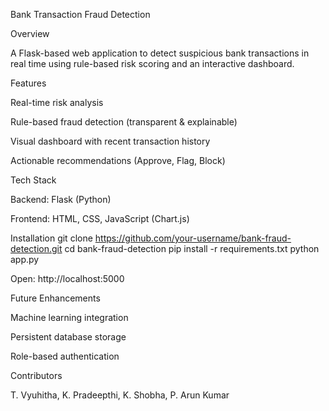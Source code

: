 Bank Transaction Fraud Detection

Overview

A Flask-based web application to detect suspicious bank transactions in real time using rule-based risk scoring and an interactive dashboard.

Features

Real-time risk analysis

Rule-based fraud detection (transparent & explainable)

Visual dashboard with recent transaction history

Actionable recommendations (Approve, Flag, Block)

Tech Stack

Backend: Flask (Python)

Frontend: HTML, CSS, JavaScript (Chart.js)

Installation
git clone https://github.com/your-username/bank-fraud-detection.git
cd bank-fraud-detection
pip install -r requirements.txt
python app.py


Open: http://localhost:5000

Future Enhancements

Machine learning integration

Persistent database storage

Role-based authentication

Contributors

T. Vyuhitha, K. Pradeepthi, K. Shobha, P. Arun Kumar
